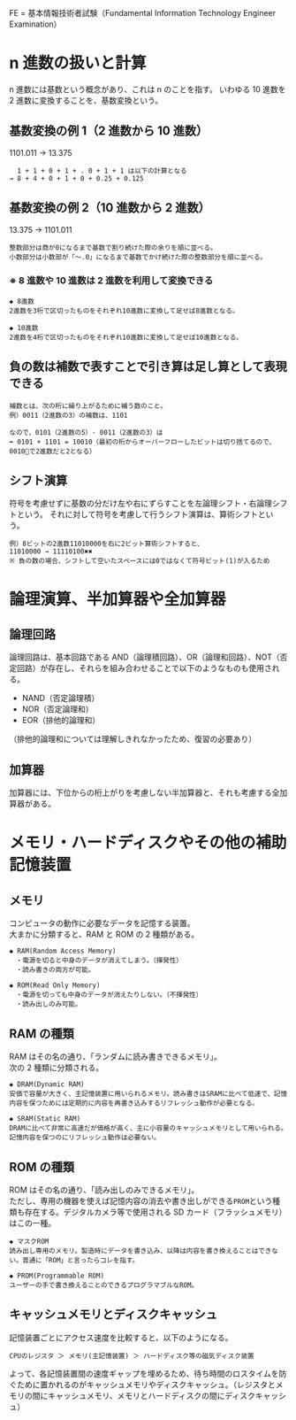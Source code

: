 FE = 基本情報技術者試験（Fundamental Information Technology Engineer Examination）

# n 進数の扱いと計算

n 進数には基数という概念があり、これは n のことを指す。
いわゆる 10 進数を 2 進数に変換することを、基数変換という。

## 基数変換の例 1（2 進数から 10 進数）

1101.011 → 13.375

```
  1 + 1 + 0 + 1 + . 0 + 1 + 1 は以下の計算となる
→ 8 + 4 + 0 + 1 + 0 + 0.25 + 0.125
```

## 基数変換の例 2（10 進数から 2 進数）

13.375 → 1101.011

```
整数部分は商が0になるまで基数で割り続けた際の余りを順に並べる。
小数部分は小数部が「〜.0」になるまで基数でかけ続けた際の整数部分を順に並べる。
```

### ※ 8 進数や 10 進数は 2 進数を利用して変換できる

```
◆ 8進数
2進数を3桁で区切ったものをそれぞれ10進数に変換して足せば8進数となる。

◆ 10進数
2進数を4桁で区切ったものをそれぞれ10進数に変換して足せば10進数となる。
```

## 負の数は補数で表すことで引き算は足し算として表現できる

```
補数とは、次の桁に繰り上がるために補う数のこと。
例）0011（2進数の3）の補数は、1101

なので、0101（2進数の5）- 0011（2進数の3）は
➡︎ 0101 + 1101 = 10010（最初の桁からオーバーフローしたビットは切り捨てるので、0010で2進数だと2となる）
```

## シフト演算

符号を考慮せずに基数の分だけ左や右にずらすことを左論理シフト・右論理シフトという。
それに対して符号を考慮して行うシフト演算は、算術シフトという。

```
例）8ビットの2進数11010000を右に2ビット算術シフトすると、
11010000 → 11110100✖︎✖︎
※ 負の数の場合、シフトして空いたスペースには0ではなくて符号ビット(1)が入るため
```

# 論理演算、半加算器や全加算器

## 論理回路

論理回路は、基本回路である AND（論理積回路）、OR（論理和回路）、NOT（否定回路）が存在し、それらを組み合わせることで以下のようなものも使用される。

- NAND（否定論理積）
- NOR（否定論理和）
- EOR（排他的論理和）

（排他的論理和については理解しきれなかったため、復習の必要あり）

## 加算器

加算器には、下位からの桁上がりを考慮しない半加算器と、それも考慮する全加算器がある。

# メモリ・ハードディスクやその他の補助記憶装置

## メモリ

コンピュータの動作に必要なデータを記憶する装置。  
大まかに分類すると、RAM と ROM の 2 種類がある。

```
◆ RAM(Random Access Memory)
　・電源を切ると中身のデータが消えてしまう。（揮発性）
　・読み書きの両方が可能。

◆ ROM(Read Only Memory)
　・電源を切っても中身のデータが消えたりしない。（不揮発性）
　・読み出しのみ可能。
```

## RAM の種類

RAM はその名の通り、「ランダムに読み書きできるメモリ」。  
次の 2 種類に分類される。

```
◆ DRAM(Dynamic RAM)
安価で容量が大きく、主記憶装置に用いられるメモリ。読み書きはSRAMに比べて低速で、記憶内容を保つためには定期的に内容を再書き込みするリフレッシュ動作が必要となる。

◆ SRAM(Static RAM)
DRAMに比べて非常に高速だが価格が高く、主に小容量のキャッシュメモリとして用いられる。記憶内容を保つのにリフレッシュ動作は必要ない。
```

## ROM の種類

ROM はその名の通り、「読み出しのみできるメモリ」。  
ただし、専用の機器を使えば記憶内容の消去や書き出しができる`PROM`という種類も存在する。デジタルカメラ等で使用される SD カード（フラッシュメモリ）はこの一種。

```
◆ マスクROM
読み出し専用のメモリ。製造時にデータを書き込み、以降は内容を書き換えることはできない。普通に「ROM」と言ったらコレを指す。

◆ PROM(Programmable ROM)
ユーザーの手で書き換えることのできるプログラマブルなROM。
```

## キャッシュメモリとディスクキャッシュ

記憶装置ごとにアクセス速度を比較すると、以下のようになる。

```
CPUのレジスタ ＞ メモリ(主記憶装置) ＞ ハードディスク等の磁気ディスク装置
```

よって、各記憶装置間の速度ギャップを埋めるため、待ち時間のロスタイムを防ぐために置かれるのがキャッシュメモリやディスクキャッシュ。（レジスタとメモリの間にキャッシュメモリ、メモリとハードディスクの間にディスクキャッシュ）
